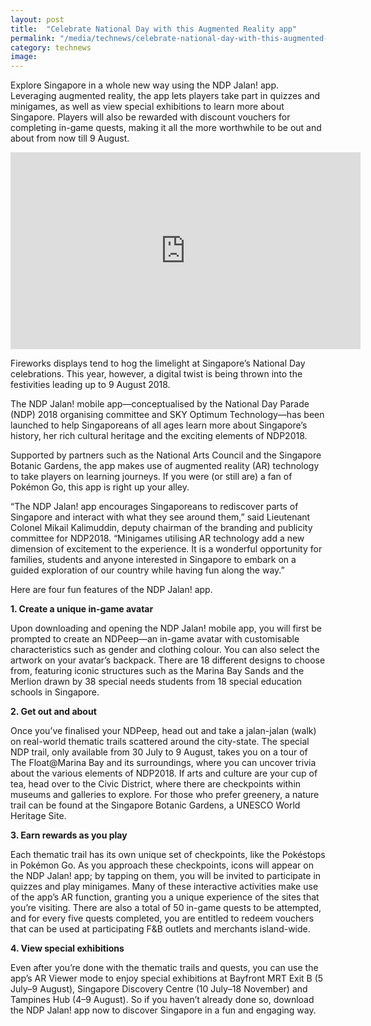 ```yaml
---
layout: post
title:  "Celebrate National Day with this Augmented Reality app"
permalink: "/media/technews/celebrate-national-day-with-this-augmented-reality-app"
category: technews
image: 
---
```


Explore Singapore in a whole new way using the NDP Jalan! app. Leveraging augmented reality, the app lets players take part in quizzes and minigames, as well as view special exhibitions to learn more about Singapore. Players will also be rewarded with discount vouchers for completing in-game quests, making it all the more worthwhile to be out and about from now till 9 August.

<div class="bp-youtube">
    <iframe width="560" height="315" src="https://www.youtube.com/embed/J8BvDHInyx0" frameborder="0" allow="autoplay; encrypted-media" allowfullscreen></iframe>
</div>

Fireworks displays tend to hog the limelight at Singapore’s National Day celebrations. This year, however, a digital twist is being thrown into the festivities leading up to 9 August 2018.

The NDP Jalan! mobile app—conceptualised by the National Day Parade (NDP) 2018 organising committee and SKY Optimum Technology—has been launched to help Singaporeans of all ages learn more about Singapore’s history, her rich cultural heritage and the exciting elements of NDP2018. 

Supported by partners such as the National Arts Council and the Singapore Botanic Gardens, the app makes use of augmented reality (AR) technology to take players on learning journeys. If you were (or still are) a fan of Pokémon Go, this app is right up your alley.

“The NDP Jalan! app encourages Singaporeans to rediscover parts of Singapore and interact with what they see around them,” said Lieutenant Colonel Mikail Kalimuddin, deputy chairman of the branding and publicity committee for NDP2018. “Minigames utilising AR technology add a new dimension of excitement to the experience. It is a wonderful opportunity for families, students and anyone interested in Singapore to embark on a guided exploration of our country while having fun along the way.”

Here are four fun features of the NDP Jalan! app.


**1. Create a unique in-game avatar**

Upon downloading and opening the NDP Jalan! mobile app, you will first be prompted to create an NDPeep—an in-game avatar with customisable characteristics such as gender and clothing colour. You can also select the artwork on your avatar’s backpack. There are 18 different designs to choose from, featuring iconic structures such as the Marina Bay Sands and the Merlion drawn by 38 special needs students from 18 special education schools in Singapore.


**2. Get out and about**

Once you’ve finalised your NDPeep, head out and take a jalan-jalan (walk) on real-world thematic trails scattered around the city-state. The special NDP trail, only available from 30 July to 9 August, takes you on a tour of The Float@Marina Bay and its surroundings, where you can uncover trivia about the various elements of NDP2018. If arts and culture are your cup of tea, head over to the Civic District, where there are checkpoints within museums and galleries to explore. For those who prefer greenery, a nature trail can be found at the Singapore Botanic Gardens, a UNESCO World Heritage Site.


**3. Earn rewards as you play**

Each thematic trail has its own unique set of checkpoints, like the Pokéstops in Pokémon Go. As you approach these checkpoints, icons will appear on the NDP Jalan! app; by tapping on them, you will be invited to participate in quizzes and play minigames. Many of these interactive activities make use of the app’s AR function, granting you a unique experience of the sites that you’re visiting. There are also a total of 50 in-game quests to be attempted, and for every five quests completed, you are entitled to redeem vouchers that can be used at participating F&B outlets and merchants island-wide.


**4. View special exhibitions**

Even after you’re done with the thematic trails and quests, you can use the app’s AR Viewer mode to enjoy special exhibitions at Bayfront MRT Exit B (5 July–9 August), Singapore Discovery Centre (10 July–18 November) and Tampines Hub (4–9 August). So if you haven’t already done so, download the NDP Jalan! app now to discover Singapore in a fun and engaging way.
